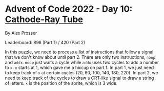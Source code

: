 # Advent of Code 2022 - Day 10: [Cathode-Ray Tube](https://adventofcode.com/2022/day/10)
By Alex Prosser

Leaderboard: 898 (Part 1) / 420 (Part 2)

In this puzzle, we need to process a list of instructions that follow a signal that we don't know about until part 2. There are only two instructions, `noop` and `addx`. `noop` just waits a cycle while `addx` uses two cycles to add a number to `x`. `x` starts at 1, which gave me a hiccup on part 1. In part 1, we just need to keep track of `x` at certain cycles (20, 60, 100, 140, 180, 220). In part 2, we need to keep track of the cycles to draw a CRT-like signal to draw a string of letters. `x` is the position of the sprite, which is 3 wide. 